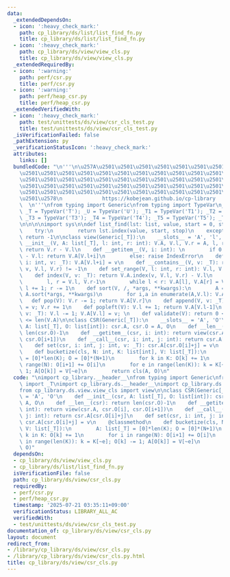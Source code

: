 ```yaml
---
data:
  _extendedDependsOn:
  - icon: ':heavy_check_mark:'
    path: cp_library/ds/list/list_find_fn.py
    title: cp_library/ds/list/list_find_fn.py
  - icon: ':heavy_check_mark:'
    path: cp_library/ds/view/view_cls.py
    title: cp_library/ds/view/view_cls.py
  _extendedRequiredBy:
  - icon: ':warning:'
    path: perf/csr.py
    title: perf/csr.py
  - icon: ':warning:'
    path: perf/heap_csr.py
    title: perf/heap_csr.py
  _extendedVerifiedWith:
  - icon: ':heavy_check_mark:'
    path: test/unittests/ds/view/csr_cls_test.py
    title: test/unittests/ds/view/csr_cls_test.py
  _isVerificationFailed: false
  _pathExtension: py
  _verificationStatusIcon: ':heavy_check_mark:'
  attributes:
    links: []
  bundledCode: "\n'''\n\u257A\u2501\u2501\u2501\u2501\u2501\u2501\u2501\u2501\u2501\
    \u2501\u2501\u2501\u2501\u2501\u2501\u2501\u2501\u2501\u2501\u2501\u2501\u2501\
    \u2501\u2501\u2501\u2501\u2501\u2501\u2501\u2501\u2501\u2501\u2501\u2501\u2501\
    \u2501\u2501\u2501\u2501\u2501\u2501\u2501\u2501\u2501\u2501\u2501\u2501\u2501\
    \u2501\u2501\u2501\u2501\u2501\u2501\u2501\u2501\u2501\u2501\u2501\u2501\u2501\
    \u2501\u2578\n             https://kobejean.github.io/cp-library             \
    \  \n'''\nfrom typing import Generic\nfrom typing import TypeVar\n_S = TypeVar('S');\
    \ _T = TypeVar('T'); _U = TypeVar('U'); _T1 = TypeVar('T1'); _T2 = TypeVar('T2');\
    \ _T3 = TypeVar('T3'); _T4 = TypeVar('T4'); _T5 = TypeVar('T5'); _T6 = TypeVar('T6')\n\
    \n\n\n\nimport sys\n\ndef list_find(lst: list, value, start = 0, stop = sys.maxsize):\n\
    \    try:\n        return lst.index(value, start, stop)\n    except:\n       \
    \ return -1\n\nclass view(Generic[_T]):\n    __slots__ = 'A', 'l', 'r'\n    def\
    \ __init__(V, A: list[_T], l: int, r: int): V.A, V.l, V.r = A, l, r\n    def __len__(V):\
    \ return V.r - V.l\n    def __getitem__(V, i: int): \n        if 0 <= i < V.r\
    \ - V.l: return V.A[V.l+i]\n        else: raise IndexError\n    def __setitem__(V,\
    \ i: int, v: _T): V.A[V.l+i] = v\n    def __contains__(V, v: _T): return list_find(V.A,\
    \ v, V.l, V.r) != -1\n    def set_range(V, l: int, r: int): V.l, V.r = l, r\n\
    \    def index(V, v: _T): return V.A.index(v, V.l, V.r) - V.l\n    def reverse(V):\n\
    \        l, r = V.l, V.r-1\n        while l < r: V.A[l], V.A[r] = V.A[r], V.A[l];\
    \ l += 1; r -= 1\n    def sort(V, /, *args, **kwargs):\n        A = V.A[V.l:V.r];\
    \ A.sort(*args, **kwargs)\n        for i,a in enumerate(A,V.l): V.A[i] = a\n \
    \   def pop(V): V.r -= 1; return V.A[V.r]\n    def append(V, v: _T): V.A[V.r]\
    \ = v; V.r += 1\n    def popleft(V): V.l += 1; return V.A[V.l-1]\n    def appendleft(V,\
    \ v: _T): V.l -= 1; V.A[V.l] = v; \n    def validate(V): return 0 <= V.l <= V.r\
    \ <= len(V.A)\n\nclass CSR(Generic[_T]):\n    __slots__ = 'A', 'O'\n    def __init__(csr,\
    \ A: list[_T], O: list[int]): csr.A, csr.O = A, O\n    def __len__(csr): return\
    \ len(csr.O)-1\n    def __getitem__(csr, i: int): return view(csr.A, csr.O[i],\
    \ csr.O[i+1])\n    def __call__(csr, i: int, j: int): return csr.A[csr.O[i]+j]\n\
    \    def set(csr, i: int, j: int, v: _T): csr.A[csr.O[i]+j] = v\n    @classmethod\n\
    \    def bucketize(cls, N: int, K: list[int], V: list[_T]):\n        A: list[_T]\
    \ = [0]*len(K); O = [0]*(N+1)\n        for k in K: O[k] += 1\n        for i in\
    \ range(N): O[i+1] += O[i]\n        for e in range(len(K)): k = K[~e]; O[k] -=\
    \ 1; A[O[k]] = V[~e]\n        return cls(A, O)\n"
  code: "\nimport cp_library.__header__\nfrom typing import Generic\nfrom cp_library.misc.typing\
    \ import _T\nimport cp_library.ds.__header__\nimport cp_library.ds.view.__header__\n\
    from cp_library.ds.view.view_cls import view\n\nclass CSR(Generic[_T]):\n    __slots__\
    \ = 'A', 'O'\n    def __init__(csr, A: list[_T], O: list[int]): csr.A, csr.O =\
    \ A, O\n    def __len__(csr): return len(csr.O)-1\n    def __getitem__(csr, i:\
    \ int): return view(csr.A, csr.O[i], csr.O[i+1])\n    def __call__(csr, i: int,\
    \ j: int): return csr.A[csr.O[i]+j]\n    def set(csr, i: int, j: int, v: _T):\
    \ csr.A[csr.O[i]+j] = v\n    @classmethod\n    def bucketize(cls, N: int, K: list[int],\
    \ V: list[_T]):\n        A: list[_T] = [0]*len(K); O = [0]*(N+1)\n        for\
    \ k in K: O[k] += 1\n        for i in range(N): O[i+1] += O[i]\n        for e\
    \ in range(len(K)): k = K[~e]; O[k] -= 1; A[O[k]] = V[~e]\n        return cls(A,\
    \ O)"
  dependsOn:
  - cp_library/ds/view/view_cls.py
  - cp_library/ds/list/list_find_fn.py
  isVerificationFile: false
  path: cp_library/ds/view/csr_cls.py
  requiredBy:
  - perf/csr.py
  - perf/heap_csr.py
  timestamp: '2025-07-21 03:35:11+09:00'
  verificationStatus: LIBRARY_ALL_AC
  verifiedWith:
  - test/unittests/ds/view/csr_cls_test.py
documentation_of: cp_library/ds/view/csr_cls.py
layout: document
redirect_from:
- /library/cp_library/ds/view/csr_cls.py
- /library/cp_library/ds/view/csr_cls.py.html
title: cp_library/ds/view/csr_cls.py
---
```


